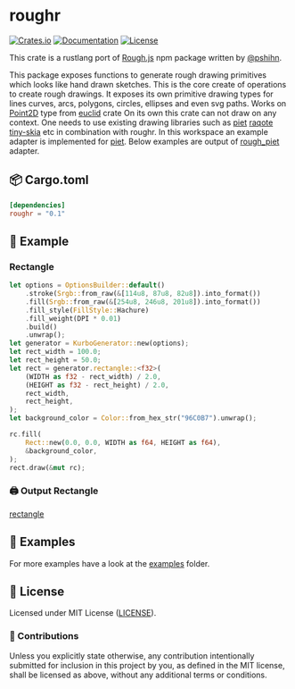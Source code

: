 # roughr

[![Crates.io](https://img.shields.io/crates/v/roughr.svg)](https://crates.io/crates/roughr)
[![Documentation](https://docs.rs/roughr/badge.svg)](https://docs.rs/roughr)
[![License](https://img.shields.io/github/license/orhanbalci/rough-rs.svg)](https://github.com/orhanbalci/rough-rs/LICENSE)

<!-- cargo-sync-readme start -->


This crate is a rustlang port of [Rough.js](https://github.com/rough-stuff/rough) npm package written by
[@pshihn](https://github.com/pshihn).

This package exposes functions to generate rough drawing primitives which looks like hand drawn sketches.
This is the core create of operations to create rough drawings. It exposes its own primitive drawing types for lines
curves, arcs, polygons, circles, ellipses and even svg paths.
Works on [Point2D](https://docs.rs/euclid/0.22.7/euclid/struct.Point2D.html) type from [euclid](https://github.com/servo/euclid) crate
On its own this crate can not draw on any context. One needs to use existing drawing libraries such as [piet](https://github.com/linebender/piet)
[raqote](https://github.com/jrmuizel/raqote) [tiny-skia](https://github.com/RazrFalcon/tiny-skia) etc in combination with
roughr. In this workspace an example adapter is implemented for [piet](https://github.com/linebender/piet). Below examples are
output of [rough_piet](https://github.com/orhanbalci/rough-rs/tree/main/rough_piet) adapter.

## 📦 Cargo.toml

```toml
[dependencies]
roughr = "0.1"
```

## 🔧 Example

### Rectangle

```rust
let options = OptionsBuilder::default()
    .stroke(Srgb::from_raw(&[114u8, 87u8, 82u8]).into_format())
    .fill(Srgb::from_raw(&[254u8, 246u8, 201u8]).into_format())
    .fill_style(FillStyle::Hachure)
    .fill_weight(DPI * 0.01)
    .build()
    .unwrap();
let generator = KurboGenerator::new(options);
let rect_width = 100.0;
let rect_height = 50.0;
let rect = generator.rectangle::<f32>(
    (WIDTH as f32 - rect_width) / 2.0,
    (HEIGHT as f32 - rect_height) / 2.0,
    rect_width,
    rect_height,
);
let background_color = Color::from_hex_str("96C0B7").unwrap();

rc.fill(
    Rect::new(0.0, 0.0, WIDTH as f64, HEIGHT as f64),
    &background_color,
);
rect.draw(&mut rc);
```

### 🖨️ Output Rectangle
[rectangle](https://raw.githubusercontent.com/orhanbalci/rough-rs/main/roughr/assets/rectangle.png)

## 🔭 Examples

For more examples have a look at the
[examples](https://github.com/orhanbalci/rough-rs/blob/main/points_on_curve/examples) folder.

<!-- cargo-sync-readme end -->

## 📝 License

Licensed under MIT License ([LICENSE](LICENSE)).

### 🚧 Contributions

Unless you explicitly state otherwise, any contribution intentionally submitted for inclusion in this project by you, as defined in the MIT license, shall be licensed as above, without any additional terms or conditions.
